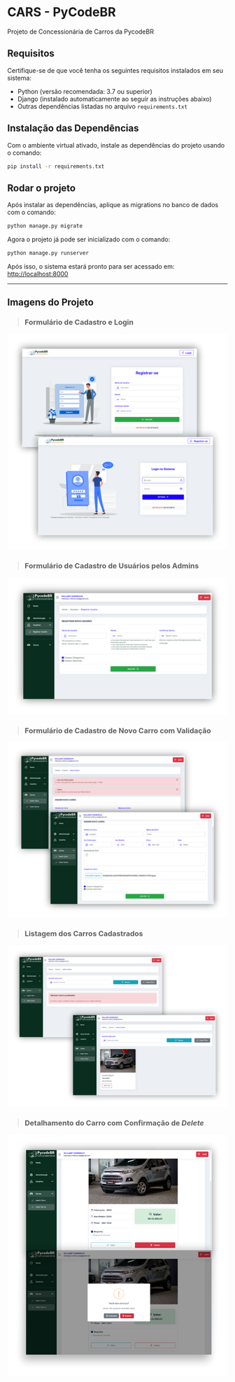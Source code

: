# CARS - PyCodeBR

Projeto de Concessionária de Carros da PycodeBR

## Requisitos

Certifique-se de que você tenha os seguintes requisitos instalados em seu sistema:

- Python (versão recomendada: 3.7 ou superior)
- Django (instalado automaticamente ao seguir as instruções abaixo)
- Outras dependências listadas no arquivo `requirements.txt`


## Instalação das Dependências

Com o ambiente virtual ativado, instale as dependências do projeto usando o comando:
```bash
pip install -r requirements.txt
```


## Rodar o projeto

Após instalar as dependências, aplique as migrations no banco de dados com o comando:
```bash
python manage.py migrate
```

Agora o projeto já pode ser inicializado com o comando:
```bash
python manage.py runserver
```

Após isso, o sistema estará pronto para ser acessado em:
[http://localhost:8000](http://localhost:8000)

---

## Imagens do Projeto

> ### Formulário de Cadastro e Login
![image](./static/images/project/register_login.png) 

> ### Formulário de Cadastro de Usuários pelos Admins
![image](./static/images/project/add_user.png) 

> ### Formulário de Cadastro de Novo Carro com Validação
![image](./static/images/project/new_car_validation.png) 


> ### Listagem dos Carros Cadastrados
![image](./static/images/project/cars_list.png)

> ### Detalhamento do Carro com Confirmação de _Delete_
![image](./static/images/project/car_detail_detele.png) 

